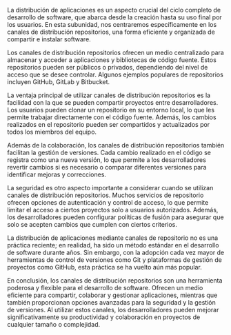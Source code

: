 La distribución de aplicaciones es un aspecto crucial del ciclo completo de desarrollo de software, que abarca desde la creación hasta su uso final por los usuarios. En esta subunidad, nos centraremos específicamente en los canales de distribución repositorios, una forma eficiente y organizada de compartir e instalar software.

Los canales de distribución repositorios ofrecen un medio centralizado para almacenar y acceder a aplicaciones y bibliotecas de código fuente. Estos repositorios pueden ser públicos o privados, dependiendo del nivel de acceso que se desee controlar. Algunos ejemplos populares de repositorios incluyen GitHub, GitLab y Bitbucket.

La ventaja principal de utilizar canales de distribución repositorios es la facilidad con la que se pueden compartir proyectos entre desarrolladores. Los usuarios pueden clonar un repositorio en su entorno local, lo que les permite trabajar directamente con el código fuente. Además, los cambios realizados en el repositorio pueden ser compartidos y actualizados por todos los miembros del equipo.

Además de la colaboración, los canales de distribución repositorios también facilitan la gestión de versiones. Cada cambio realizado en el código se registra como una nueva versión, lo que permite a los desarrolladores revertir cambios si es necesario o comparar diferentes versiones para identificar mejoras y correcciones.

La seguridad es otro aspecto importante a considerar cuando se utilizan canales de distribución repositorios. Muchos servicios de repositorio ofrecen opciones de autenticación y control de acceso, lo que permite limitar el acceso a ciertos proyectos solo a usuarios autorizados. Además, los desarrolladores pueden configurar políticas de fusión para asegurar que solo se acepten cambios que cumplen con ciertos criterios.

La distribución de aplicaciones mediante canales de repositorio no es una práctica reciente; en realidad, ha sido un método estándar en el desarrollo de software durante años. Sin embargo, con la adopción cada vez mayor de herramientas de control de versiones como Git y plataformas de gestión de proyectos como GitHub, esta práctica se ha vuelto aún más popular.

En conclusión, los canales de distribución repositorios son una herramienta poderosa y flexible para el desarrollo de software. Ofrecen un medio eficiente para compartir, colaborar y gestionar aplicaciones, mientras que también proporcionan opciones avanzadas para la seguridad y la gestión de versiones. Al utilizar estos canales, los desarrolladores pueden mejorar significativamente su productividad y colaboración en proyectos de cualquier tamaño o complejidad.
